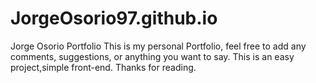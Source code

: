 # JorgeOsorio97.github.io
Jorge Osorio Portfolio
This is my personal Portfolio, feel free to add any comments, suggestions, or anything you want to say.
This is an easy project,simple front-end.
Thanks for reading.
